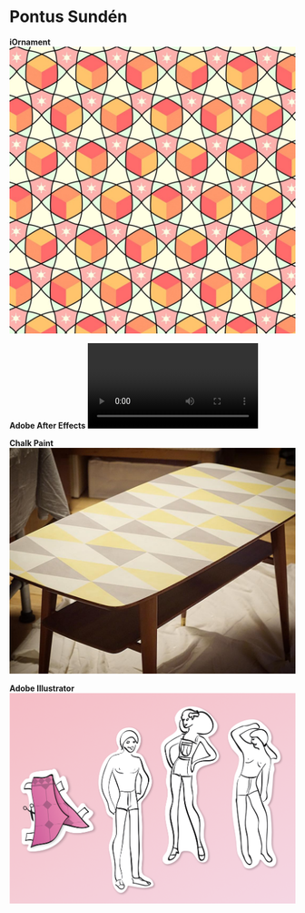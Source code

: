 # Pontus Sundén

**iOrnament**
![Wizard Cubes tesselation](media/wizard-cubes.jpg)

**Adobe After Effects**
![vid](media/fhv-stress.mp4 ':include :type=video controls loop muted width=100% height=56%')

**Chalk Paint**
[![Coffee table fix-up](media/coffee-table.jpg)](/assets/coffee-table-process.jpg)

**Adobe Illustrator**
![Band flyer illustrations](media/greta-flyer.png)
